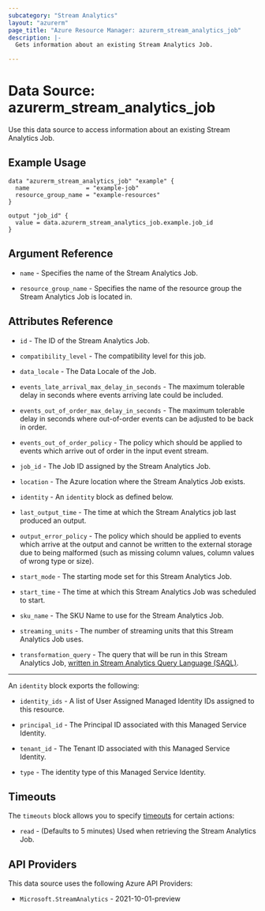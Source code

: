 ```yaml
---
subcategory: "Stream Analytics"
layout: "azurerm"
page_title: "Azure Resource Manager: azurerm_stream_analytics_job"
description: |-
  Gets information about an existing Stream Analytics Job.

---
```


# Data Source: azurerm_stream_analytics_job

Use this data source to access information about an existing Stream Analytics Job.

## Example Usage

```hcl
data "azurerm_stream_analytics_job" "example" {
  name                = "example-job"
  resource_group_name = "example-resources"
}

output "job_id" {
  value = data.azurerm_stream_analytics_job.example.job_id
}
```

## Argument Reference

* `name` - Specifies the name of the Stream Analytics Job.

* `resource_group_name` - Specifies the name of the resource group the Stream Analytics Job is located in.

## Attributes Reference

* `id` - The ID of the Stream Analytics Job.

* `compatibility_level` - The compatibility level for this job.

* `data_locale` - The Data Locale of the Job.

* `events_late_arrival_max_delay_in_seconds` - The maximum tolerable delay in seconds where events arriving late could be included.

* `events_out_of_order_max_delay_in_seconds` - The maximum tolerable delay in seconds where out-of-order events can be adjusted to be back in order.

* `events_out_of_order_policy` - The policy which should be applied to events which arrive out of order in the input event stream.

* `job_id` - The Job ID assigned by the Stream Analytics Job.

* `location` - The Azure location where the Stream Analytics Job exists.

* `identity` - An `identity` block as defined below.

* `last_output_time` - The time at which the Stream Analytics job last produced an output.

* `output_error_policy` - The policy which should be applied to events which arrive at the output and cannot be written to the external storage due to being malformed (such as missing column values, column values of wrong type or size).

* `start_mode` - The starting mode set for this Stream Analytics Job.

* `start_time` - The time at which this Stream Analytics Job was scheduled to start.

* `sku_name` - The SKU Name to use for the Stream Analytics Job.

* `streaming_units` - The number of streaming units that this Stream Analytics Job uses.

* `transformation_query` - The query that will be run in this Stream Analytics Job, [written in Stream Analytics Query Language (SAQL)](https://msdn.microsoft.com/library/azure/dn834998).

---

An `identity` block exports the following:

* `identity_ids` - A list of User Assigned Managed Identity IDs assigned to this resource.

* `principal_id` - The Principal ID associated with this Managed Service Identity.

* `tenant_id` - The Tenant ID associated with this Managed Service Identity.

* `type` - The identity type of this Managed Service Identity.

## Timeouts

The `timeouts` block allows you to specify [timeouts](https://www.terraform.io/language/resources/syntax#operation-timeouts) for certain actions:

* `read` - (Defaults to 5 minutes) Used when retrieving the Stream Analytics Job.

## API Providers
<!-- This section is generated, changes will be overwritten -->
This data source uses the following Azure API Providers:

* `Microsoft.StreamAnalytics` - 2021-10-01-preview
